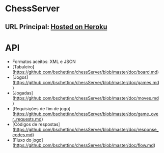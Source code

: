 ChessServer
=======
URL Principal: [Hosted on Heroku](http://secure-scrubland-6759.herokuapp.com/)
-----------

API
=======

* Formatos aceitos: XML e JSON
* [Tabuleiro] (https://github.com/bschettino/chessServer/blob/master/doc/board.md)
* [Jogos] (https://github.com/bschettino/chessServer/blob/master/doc/games.md)
* [Jogadas] (https://github.com/bschettino/chessServer/blob/master/doc/moves.md)
* [Requisições de fim de jogo] (https://github.com/bschettino/chessServer/blob/master/doc/game_over_requests.md)
* [Códigos de respostas] (https://github.com/bschettino/chessServer/blob/master/doc/response_codes.md)
* [Fluxo do jogo] (https://github.com/bschettino/chessServer/blob/master/doc/flow.md)
